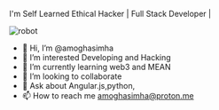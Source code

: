 I'm Self Learned Ethical Hacker | Full Stack Developer | 


![robot](https://github.com/amoghasimha/amoghasimha/assets/154357739/1e484b65-6e60-4497-9127-8524834e8ad4)



- 👋 Hi, I’m @amoghasimha
- 👀 I’m interested Developing and Hacking
- 🌱 I’m currently learning web3 and MEAN
- 💞️ I’m looking to collaborate
- 📜 Ask about Angular.js,python,
- 📫 How to reach me amoghasimha@proton.me

<!---
amoghasimha/amoghasimha is a ✨ special ✨ repository because its `README.md` (this file) appears on your GitHub profile.
You can click the Preview link to take a look at your changes.
--->
